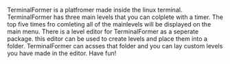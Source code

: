 TerminalFormer is a platfromer made inside the linux terminal. 
TerminalFormer has three main levels that you can colplete with a timer. The top five times fro comleting all of the mainlevels will be displayed on the main menu. 
There is a level editor for TerminalFormer as a seperate package. this editor can be used to create levels and place them into a folder. 
TerminalFormer can acsses that folder and you can lay custom levels you have made in the editor. 
Have fun!
